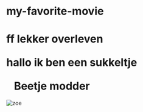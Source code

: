 # my-favorite-movie
<!DOCTYPE html>
<html lang="en">
<head>
    <meta charset="UTF-8">
    <meta name="viewport" content="width=device-width, initial-scale=1.0">
   <h1></h1> <title>Jo Bonten blog</title>
</head>
<body>
<h1>ff lekker overleven
    <p>hallo ik ben een sukkeltje</p>
    <img src="https://i.ytimg.com/vi/kKJvIWI0ha4/maxresdefault.jpg" alt="">
    <img src="img/jo.jpg.png
    " alt="">
    <img src="https://i2.ytimg.com/vi/AnKvNCcNR90/mqdefault.jpg" alt="">
    Beetje modder
</h1>
</body>
</html>
<img src=https://www.mememaker.net/static/images/memes/4773515.jpg alt=zoe lekker>
